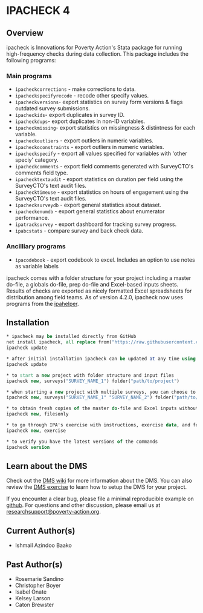 # IPACHECK 4

## Overview
ipacheck is Innovations for Poverty Action's Stata package for running high-frequency checks during data collection. This package includes the following programs:

### Main programs

 - `ipacheckcorrections` - make corrections to data.
 - `ipacheckspecifyrecode` - recode other specify values.
 - `ipacheckversions`- export statistics on survey form versions & flags outdated survey submissions.
 - `ipacheckids`- export duplicates in survey ID.
 - `ipacheckdups`- export duplicates in non-ID variables.
 - `ipacheckmissing`- export statistics on missingness & distintness for each variable.
 - `ipacheckoutliers` - export outliers in numeric variables.
 - `ipacheckoconstraints` - export outliers in numeric variables.
 - `ipacheckspecify` - export all values specified for variables with 'other speciy' category.
 - `ipacheckcomments` - export field comments generated with SurveyCTO's comments field type.
 - `ipachecktextaudit` - export statistics on duration per field using the SurveyCTO's text audit files.
 - `ipachecktimeuse` - export statistics on hours of engagement using the SurveyCTO's text audit files.
 - `ipachecksurveydb` - export general statistics about dataset.
 - `ipacheckenumdb` - export general statistics about enumerator performance.
 - `ipatracksurvey` - export dashboard for tracking survey progress.
 - `ipabcstats` - compare survey and back check data.
  
 ### Ancilliary programs

- `ipacodebook` - export codebook to excel. Includes an option to use notes as variable labels

ipacheck comes with a folder structure for your project including a master do-file, a globals do-file, prep do-file and Excel-based inputs sheets. Results of checks are exported as nicely formatted Excel spreadsheets for distribution among field teams. As of version 4.2.0, ipacheck now uses programs from the [ipahelper](https://github.com/PovertyAction/ipahelper/main).


## Installation

```Stata
* ipacheck may be installed directly from GitHub
net install ipacheck, all replace from("https://raw.githubusercontent.com/PovertyAction/high-frequency-checks/master")
ipacheck update

* after initial installation ipacheck can be updated at any time using
ipacheck update

* to start a new project with folder structure and input files
ipacheck new, surveys("SURVEY_NAME_1") folder("path/to/project")

* when starting a new project with multiple surveys, you can choose to use the subfolders option to create subfolders for each survey
ipacheck new, surveys("SURVEY_NAME_1" "SURVEY_NAME_2") folder("path/to/project") subfolders

* to obtain fresh copies of the master do-file and Excel inputs without creating the folder structure
ipacheck new, filesonly

* to go through IPA's exercise with instructions, exercise data, and folder structure with input files
ipacheck new, exercise 

* to verify you have the latest versions of the commands
ipacheck version
```

## Learn about the DMS
Check out the [DMS wiki](https://github.com/PovertyAction/high-frequency-checks/wiki) for more information about the DMS. You can also review the [DMS exercise](https://github.com/PovertyAction/high-frequency-checks/wiki/Exercise) to learn how to setup the DMS for your project. 

If you encounter a clear bug, please file a minimal reproducible example on [github](https://github.com/PovertyAction/high-frequency-checks/issues). For questions and other discussion, please email us at [researchsupport@poverty-action.org](mailto:researchsupport@poverty-action.org).

## Current Author(s)
 - Ishmail Azindoo Baako

## Past Author(s)
 - Rosemarie Sandino
 - Christopher Boyer
 - Isabel Onate
 - Kelsey Larson
 - Caton Brewster

